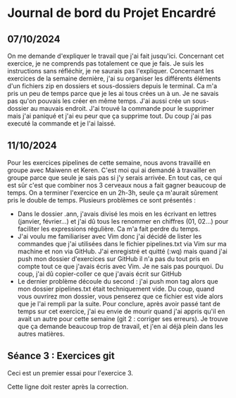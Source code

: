 # Journal de bord du Projet Encardré

## 07/10/2024
On me demande d'expliquer le travail que j'ai fait jusqu'ici. Concernant cet exercice, je ne comprends pas totalement ce que je fais. Je suis les instructions sans réfléchir, je ne saurais pas l'expliquer. Concernant les exercices de la semaine  dernière, j'ai su organiser les différents éléments d'un fichiers zip en dossiers et sous-dossiers depuis le terminal. Ca m'a pris un peu de temps parce que je les ai tous crées un à un. Je ne savais pas qu'on pouvais les créer en même temps. J'ai aussi crée un sous-dossier au mauvais endroit. J'ai trouvé la commande pour le supprimer mais j'ai paniqué et j'ai eu peur que ça supprime tout. Du coup j'ai pas executé la commande et je l'ai laissé. 

## 11/10/2024
Pour les exercices pipelines de cette semaine, nous avons travaillé en groupe avec Maiwenn et Keren. C'est moi qui ai demandé à travailler en groupe parce que seule je sais pas si j'y serais arrivée. En tout cas, ce qui est sûr c'est que combiner nos 3 cerveaux nous a fait gagner beaucoup de temps. On a terminer l'exercice en un 2h-3h, seule ça m'aurait sûrement pris le double de temps. Plusieurs problèmes ce sont présentés :
- Dans le dossier .ann, j'avais divisé les mois en les écrivant en lettres (janvier, février...) et j'ai dû tous les renommer en chiffres (01, 02...) pour faciliter les expressions régulière. Ca m'a fait perdre du temps.
- J'ai voulu me familiariser avec Vim donc j'ai décidé de lister les commandes que j'ai utilisées dans le fichier pipelines.txt via Vim sur ma machine et non via GitHub. J'ai enregistré et quitté (:wq) mais quand j'ai push mon dossier d'exercices sur GitHub il n'a pas du tout pris en compte tout ce que j'avais écris avec Vim. Je ne sais pas pourquoi. Du coup, j'ai dû copier-coller ce que j'avais écrit sur GitHub
- Le dernier problème découle du second : j'ai push mon tag alors que mon dossier pipelines.txt était techniquement vide. Du coup, quand vous ouvrirez mon dossier, vous penserez que ce fichier est vide alors que je l'ai rempli par la suite.
Pour conclure, après avoir passé tant de temps sur cet exercice, j'ai eu envie de mourir quand j'ai appris qu'il en avait un autre pour cette semaine (git 2 : corriger ses erreurs). Je trouve que ça demande beaucoup trop de travail, et j'en ai déjà plein dans les autres matières.

## Séance 3 : Exercices git

Ceci est un premier essai pour l'exercice 3.

Cette ligne doit rester après la correction.
